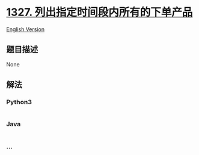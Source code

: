 # [1327. 列出指定时间段内所有的下单产品](https://leetcode-cn.com/problems/list-the-products-ordered-in-a-period)

[English Version](/solution/1300-1399/1327.List%20the%20Products%20Ordered%20in%20a%20Period/README_EN.md)

## 题目描述

<!-- 这里写题目描述 -->

None

## 解法

<!-- 这里可写通用的实现逻辑 -->

<!-- tabs:start -->

### **Python3**

<!-- 这里可写当前语言的特殊实现逻辑 -->

```python

```

### **Java**

<!-- 这里可写当前语言的特殊实现逻辑 -->

```java

```

### **...**

```

```

<!-- tabs:end -->
